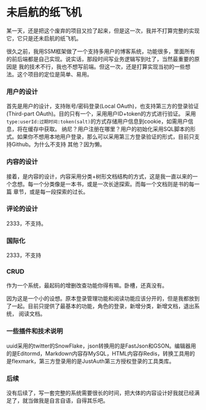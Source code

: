 # 未启航的纸飞机

某一天，还是把这个废弃的项目又捡了起来，但是这一次，我并不打算完整的实现它，它只是还未启航的纸飞机。

很久之前，我用SSM框架做了一个支持多用户的博客系统，功能很多，里面所有的前后端都是自己实现。说实话，那段时间写业务逻辑写到吐了，当然最重要的原因是
我的技术不行，我也不想写前端。但这一次，还是打算实现当初的一些想法。这个项目的定位是简单、易用。

### 用户的设计
首先是用户的设计，支持账号/密码登录(Local OAuth)，也支持第三方的登录验证(Third-part OAuth)。目的只有一个，采用用户ID+token的方式进行验证。
采用`type:userId:过期时间:token(salt)`的方式存储用户信息到cookie，如需用户信息，将在缓存中获取。
纳尼？用户注册在哪里？用户的初始化采用SQL脚本的形式。如果你不想用本地用户登录，那么可以采用第三方登录验证的形式，目前只支持Github。为什么不支持
其他？因为懒。

### 内容的设计
接着，是内容的设计，内容采用分类+树形文档结构的方式，这是我一直以来的一个念想。每一个分类像是一本书，或是一次长途探索。而每一个文档则是书的每一篇
章节，或是每一段探索的过长。

### 评论的设计
2333，不支持。

### 国际化
2333，不支持

### CRUD
作为一个系统，最起码的增删改查功能你得有嘛。卧槽，还真没有。

因为这是一个小的设想。原本登录管理功能和阅读功能应该分开的，但是我都放到了一起。目前只提供了最基本的功能，角色的登录，新增分类，新增文档，退出系统，
阅读文档。

### 一些插件和技术说明
uuid采用的twitter的SnowFlake，json转换用的是FastJson和GSON。编辑器用的是Editormd，Markdown内容存MySQL，HTML内容存Redis，转换工具用的
是flexmark，第三方登录用的是JustAuth第三方授权登录的工具类库。

### 后续
没有后续了，写一套完整的系统需要很长的时间，把大体的内容设计好我就已经满足了，就当做我是自言自语，自得其乐吧。

